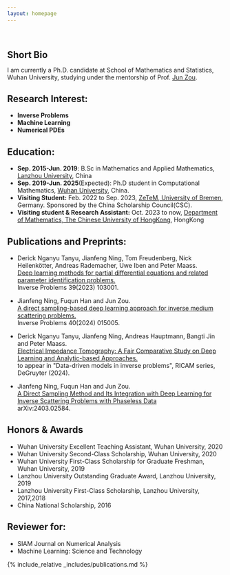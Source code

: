 ```yaml
---
layout: homepage
---
```


<h1 id="about-me"></h1>

<h2 style="margin: 60px 0px 10px;">Short Bio</h2>

I am currently a Ph.D. candidate at School of Mathematics and Statistics, Wuhan University, studying under the mentorship of Prof. [Jun Zou](https://www.math.cuhk.edu.hk/~zou/).

## Research Interest:

- **Inverse Problems** 
- **Machine Learning** 
- **Numerical PDEs**

## Education:

- **Sep. 2015-Jun. 2019**: B.Sc in Mathematics and Applied Mathematics, [Lanzhou University](https://www.lzu.edu.cn/), China
- **Sep. 2019-Jun. 2025**(Expected): Ph.D student in Computational Mathematics, [Wuhan University](https://www.whu.edu.cn/), China.
- **Visiting Student:** Feb. 2022 to Sep. 2023, [ZeTeM, University of Bremen](https://www.math.uni-bremen.de/zetem/cms/detail.php?template=parse_title&person=ueber), Germany. Sponsored by the China Scholarship Council(CSC).
- **Visiting student & Research Assistant:** Oct. 2023 to now, [Department of Mathematics, The Chinese University of HongKong](https://www.math.cuhk.edu.hk/), HongKong

## Publications and Preprints:

- Derick Nganyu Tanyu, Jianfeng Ning, Tom Freudenberg, Nick Heilenkötter, Andreas Rademacher, Uwe Iben and Peter Maass. <br> [Deep learning methods for partial differential equations and related parameter identification problems.](https://iopscience.iop.org/article/10.1088/1361-6420/ace9d4)<br>
Inverse Problems 39(2023) 103001.

- Jianfeng Ning, Fuqun Han and Jun Zou.<br>
[A direct sampling-based deep learning approach for inverse medium scattering problems.](https://iopscience.iop.org/article/10.1088/1361-6420/ad0dba/meta)<br>
Inverse Problems 40(2024) 015005.

- Derick Nganyu Tanyu, Jianfeng Ning, Andreas Hauptmann, Bangti Jin and Peter Maass. <br>
[Electrical Impedance Tomography: A Fair Comparative Study on Deep Learning and Analytic-based Approaches.](https://arxiv.org/abs/2310.18636)<br>
to appear in "Data-driven models in inverse problems", RICAM series, DeGruyter (2024).

- Jianfeng Ning, Fuqun Han and Jun Zou.<br>
[A Direct Sampling Method and Its Integration with Deep Learning for Inverse Scattering Problems with Phaseless Data](https://arxiv.org/abs/2403.02584)<br>
arXiv:2403.02584.

## Honors & Awards

- Wuhan University Excellent Teaching Assistant, Wuhan University, 2020
- Wuhan University Second-Class Scholarship, Wuhan University, 2020
- Wuhan University First-Class Scholarship for Graduate Freshman, Wuhan University, 2019
- Lanzhou University Outstanding Graduate Award, Lanzhou University, 2019
- Lanzhou University First-Class Scholarship, Lanzhou University, 2017,2018
- China National Scholarship, 2016

## Reviewer for:

- SIAM Journal on Numerical Analysis
- Machine Learning: Science and Technology



{% include_relative _includes/publications.md %}


